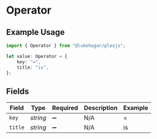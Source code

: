 # Operator

## Example Usage

```typescript
import { Operator } from "@lukehagar/plexjs";

let value: Operator = {
    key: "=",
    title: "is",
};
```

## Fields

| Field              | Type               | Required           | Description        | Example            |
| ------------------ | ------------------ | ------------------ | ------------------ | ------------------ |
| `key`              | *string*           | :heavy_minus_sign: | N/A                | =                  |
| `title`            | *string*           | :heavy_minus_sign: | N/A                | is                 |